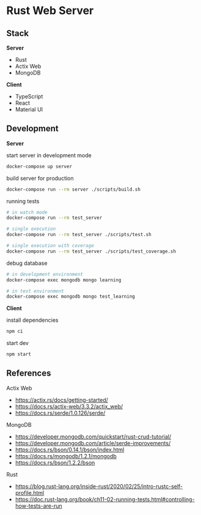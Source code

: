 # Rust Web Server

## Stack

**Server**

- Rust
- Actix Web
- MongoDB

**Client**

- TypeScript
- React
- Material UI


## Development

**Server**

start server in development mode

```sh
docker-compose up server
```

build server for production

```sh
docker-compose run --rm server ./scripts/build.sh
```

running tests

```sh
# in watch mode
docker-compose run --rm test_server

# single execution
docker-compose run --rm test_server ./scripts/test.sh

# single execution with coverage
docker-compose run --rm test_server ./scripts/test_coverage.sh
```

debug database

```sh
# in development environment
docker-compose exec mongodb mongo learning

# in test environment
docker-compose exec mongodb mongo test_learning
```

**Client**

install dependencies

```sh
npm ci
```

start dev

```sh
npm start
```

## References

Actix Web

- https://actix.rs/docs/getting-started/
- https://docs.rs/actix-web/3.3.2/actix_web/
- https://docs.rs/serde/1.0.126/serde/

MongoDB

- https://developer.mongodb.com/quickstart/rust-crud-tutorial/
- https://developer.mongodb.com/article/serde-improvements/
- https://docs.rs/bson/0.14.1/bson/index.html
- https://docs.rs/mongodb/1.2.1/mongodb
- https://docs.rs/bson/1.2.2/bson


Rust

- https://blog.rust-lang.org/inside-rust/2020/02/25/intro-rustc-self-profile.html
- https://doc.rust-lang.org/book/ch11-02-running-tests.html#controlling-how-tests-are-run
